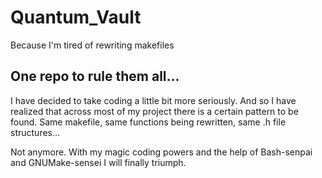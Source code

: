 # Quantum_Vault
Because I'm tired of rewriting makefiles

## One repo to rule them all...

I have decided to take coding a little bit more seriously. And so I have realized that across most of my project there is a certain pattern to be found.
Same makefile, same functions being rewritten, same .h file structures...

Not anymore.
With my magic coding powers and the help of Bash-senpai and GNUMake-sensei I will finally triumph.
